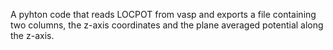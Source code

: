 A pyhton code that reads LOCPOT from vasp and exports a file containing two columns, the z-axis coordinates and the plane averaged potential along the z-axis.
